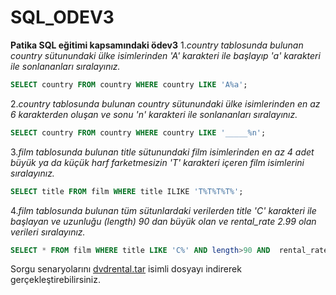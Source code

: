 # SQL_ODEV3
**Patika SQL eğitimi kapsamındaki ödev3**
1._country tablosunda bulunan country sütunundaki ülke isimlerinden 'A' karakteri ile başlayıp 'a' karakteri ile sonlananları sıralayınız._
```sql
SELECT country FROM country WHERE country LIKE 'A%a';
```
2._country tablosunda bulunan country sütunundaki ülke isimlerinden en az 6 karakterden oluşan ve sonu 'n' karakteri ile sonlananları sıralayınız._
```sql 
SELECT country FROM country WHERE country LIKE '_____%n';
```
3._film tablosunda bulunan title sütunundaki film isimlerinden en az 4 adet büyük ya da küçük harf farketmesizin 'T' karakteri içeren film isimlerini sıralayınız._
```sql
SELECT title FROM film WHERE title ILIKE 'T%T%T%T%';
```
4._film tablosunda bulunan tüm sütunlardaki verilerden title 'C' karakteri ile başlayan ve uzunluğu (length) 90 dan büyük olan ve rental_rate 2.99 olan verileri sıralayınız._
```sql
SELECT * FROM film WHERE title LIKE 'C%' AND length>90 AND  rental_rate = 2.99
```

Sorgu senaryolarını [dvdrental.tar](https://www.postgresqltutorial.com/wp-content/uploads/2019/05/dvdrental.zip) isimli dosyayı indirerek gerçekleştirebilirsiniz.
